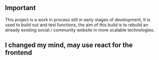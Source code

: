 ## Important
This project is a work in process still in early stages of development, It is used to build out and test functions, the aim of this build is to rebuild an already existing social / community website in more scalable technologies. 

## I changed my mind, may use react for the frontend